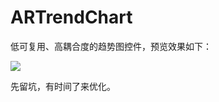 # ARTrendChart

低可复用、高耦合度的趋势图控件，预览效果如下：

![](http://ww3.sinaimg.cn/large/0060lm7Tgw1f53au6fyleg308r07hq4v.gif)

先留坑，有时间了来优化。

